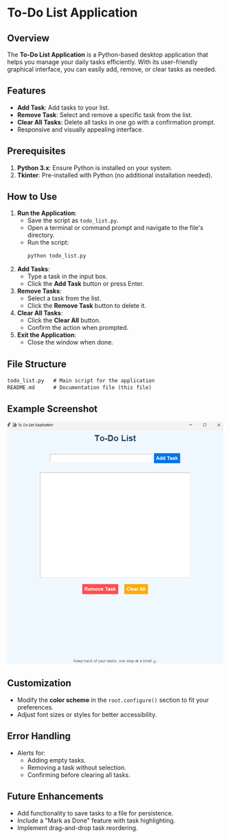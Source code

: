 # To-Do List Application

## Overview
The **To-Do List Application** is a Python-based desktop application that helps you manage your daily tasks efficiently. With its user-friendly graphical interface, you can easily add, remove, or clear tasks as needed.

## Features
- **Add Task**: Add tasks to your list.
- **Remove Task**: Select and remove a specific task from the list.
- **Clear All Tasks**: Delete all tasks in one go with a confirmation prompt.
- Responsive and visually appealing interface.

## Prerequisites
1. **Python 3.x**: Ensure Python is installed on your system.
2. **Tkinter**: Pre-installed with Python (no additional installation needed).

## How to Use
1. **Run the Application**:
   - Save the script as `todo_list.py`.
   - Open a terminal or command prompt and navigate to the file's directory.
   - Run the script:
     ```bash
     python todo_list.py
     ```
2. **Add Tasks**:
   - Type a task in the input box.
   - Click the **Add Task** button or press Enter.
3. **Remove Tasks**:
   - Select a task from the list.
   - Click the **Remove Task** button to delete it.
4. **Clear All Tasks**:
   - Click the **Clear All** button.
   - Confirm the action when prompted.
5. **Exit the Application**:
   - Close the window when done.

## File Structure
```
todo_list.py   # Main script for the application
README.md      # Documentation file (this file)
```

## Example Screenshot
![](./img/Todo_list_interface.png)

## Customization
- Modify the **color scheme** in the `root.configure()` section to fit your preferences.
- Adjust font sizes or styles for better accessibility.

## Error Handling
- Alerts for:
  - Adding empty tasks.
  - Removing a task without selection.
  - Confirming before clearing all tasks.

## Future Enhancements
- Add functionality to save tasks to a file for persistence.
- Include a "Mark as Done" feature with task highlighting.
- Implement drag-and-drop task reordering.
